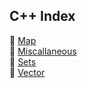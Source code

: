 ## C++ Index

📜 [Map](map) <br/>
📜 [Miscallaneous](misc) <br/>
📜 [Sets](set) <br/>
📜 [Vector](vector) <br/>


